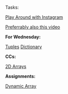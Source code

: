 Tasks:

[Play Around with Instagram](https://instgram.com)

[Preferrably also this video](https://www.youtube.com/watch?v=da7mdMz0g0g)

**For Wednesday:**

[Tuples](https://www.youtube.com/watch?v=Mf7eFtbVxFM)
[Dictionary](https://www.youtube.com/watch?v=rZjhId0VkuY)

**CCs:**

[2D Arrays](https://www.hackerrank.com/challenges/2d-array)

**Assignments:**

[Dynamic Array](https://www.hackerrank.com/challenges/dynamic-array)
